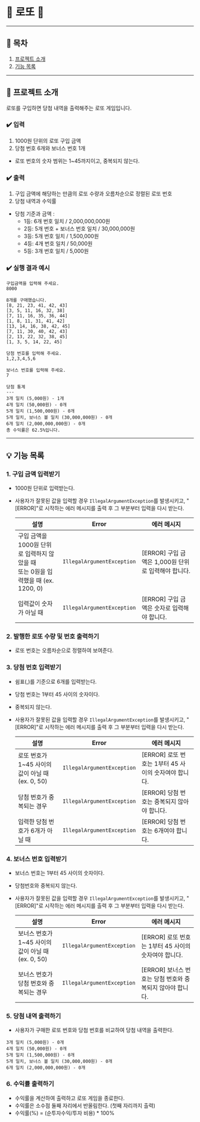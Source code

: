 # 🎰 로또 🎰

---
## 📖 목차
1. [프로젝트 소개](#1📌-프로젝트-소개)
2. [기능 목록](#💡-기능-목록)
---
## 📌 프로젝트 소개
로또를 구입하면 당첨 내역을 출력해주는 로또 게임입니다.
### ✔️ 입력
1. 1000원 단위의 로또 구입 금액
2. 당첨 번호 6개와 보너스 번호 1개
  - 로또 번호의 숫자 범위는 1~45까지이고, 중복되지 않는다.

### ✔️ 출력
1. 구입 금액에 해당하는 만큼의 로또 수량과 오름차순으로 정렬된 로또 번호
2. 당첨 내역과 수익률
  - 당첨 기준과 금액 :
      - 1등: 6개 번호 일치 / 2,000,000,000원
      - 2등: 5개 번호 + 보너스 번호 일치 / 30,000,000원
      - 3등: 5개 번호 일치 / 1,500,000원
      - 4등: 4개 번호 일치 / 50,000원
      - 5등: 3개 번호 일치 / 5,000원
  
### ✔️ 실행 결과 예시
```
구입금액을 입력해 주세요.
8000

8개를 구매했습니다.
[8, 21, 23, 41, 42, 43] 
[3, 5, 11, 16, 32, 38] 
[7, 11, 16, 35, 36, 44] 
[1, 8, 11, 31, 41, 42] 
[13, 14, 16, 38, 42, 45] 
[7, 11, 30, 40, 42, 43] 
[2, 13, 22, 32, 38, 45] 
[1, 3, 5, 14, 22, 45]

당첨 번호를 입력해 주세요.
1,2,3,4,5,6

보너스 번호를 입력해 주세요.
7

당첨 통계
---
3개 일치 (5,000원) - 1개
4개 일치 (50,000원) - 0개
5개 일치 (1,500,000원) - 0개
5개 일치, 보너스 볼 일치 (30,000,000원) - 0개
6개 일치 (2,000,000,000원) - 0개
총 수익률은 62.5%입니다.
```
---
## 💡 기능 목록

### 1. 구입 금액 입력받기
- 1000원 단위로 입력받는다.
- 사용자가 잘못된 값을 입력할 경우 `IllegalArgumentException`를 발생시키고, "[ERROR]"로 시작하는 에러 메시지를 출력 후 그 부분부터 입력을 다시 받는다.

  | 설명                                                      | Error | 에러 메시지                              |
  |---------------------------------------------------------|----------------------------------|-------------------------------------|
  | 구입 금액을 1000원 단위로 입력하지 않았을 때 <br/>또는 0원을 입력했을 때 (ex. 1200, 0) |`IllegalArgumentException`| [ERROR] 구입 금액은 1,000원 단위로 입력해야 합니다. |
  | 입력값이 숫자가 아닐 때                                           |`IllegalArgumentException`| [ERROR] 구입 금액은 숫자로 입력해야 합니다.        |

### 2. 발행한 로또 수량 및 번호 출력하기
- 로또 번호는 오름차순으로 정렬하여 보여준다.

### 3. 당첨 번호 입력받기
- 쉼표(,)를 기준으로 6개를 입력받는다.
- 당첨 번호는 1부터 45 사이의 숫자이다.
- 중복되지 않는다.
- 사용자가 잘못된 값을 입력할 경우 `IllegalArgumentException`를 발생시키고, "[ERROR]"로 시작하는 에러 메시지를 출력 후 그 부분부터 입력을 다시 받는다.

    | 설명                                 | Error | 에러 메시지                              |
    |------------------------------------|----------------------------------|-------------------------------------|
    | 로또 번호가 1~45 사이의 값이 아닐 때(ex. 0, 50) |`IllegalArgumentException`| [ERROR] 로또 번호는 1부터 45 사이의 숫자여야 합니다. |
    | 당첨 번호가 중복되는 경우                     |`IllegalArgumentException`| [ERROR] 당첨 번호는 중복되지 않아야 합니다.        |
    | 입력한 당첨 번호가 6개가 아닐 때                |`IllegalArgumentException`| [ERROR] 당첨 번호는 6개여야 합니다.            |

### 4. 보너스 번호 입력받기
- 보너스 번호는 1부터 45 사이의 숫자이다.
- 당첨번호와 중복되지 않는다.
- 사용자가 잘못된 값을 입력할 경우 `IllegalArgumentException`를 발생시키고, "[ERROR]"로 시작하는 에러 메시지를 출력 후 그 부분부터 입력을 다시 받는다.

    | 설명                                  | Error | 에러 메시지                               |
    |-------------------------------------|----------------------------------|--------------------------------------|
    | 보너스 번호가 1~45 사이의 값이 아닐 때(ex. 0, 50) |`IllegalArgumentException`| [ERROR] 로또 번호는 1부터 45 사이의 숫자여야 합니다.  |
    | 보너스 번호가 당첨 번호와 중복되는 경우              |`IllegalArgumentException`| [ERROR] 보너스 번호는 당첨 번호와 중복되지 않아야 합니다. |

### 5. 당첨 내역 출력하기
- 사용자가 구매한 로또 번호와 당첨 번호를 비교하여 당첨 내역을 출력한다.
```
3개 일치 (5,000원) - 0개
4개 일치 (50,000원) - 0개
5개 일치 (1,500,000원) - 0개
5개 일치, 보너스 볼 일치 (30,000,000원) - 0개
6개 일치 (2,000,000,000원) - 0개
```

### 6. 수익률 출력하기
- 수익률을 계산하여 출력하고 로또 게임을 종료한다.
- 수익률은 소수점 둘째 자리에서 반올림한다. (첫째 자리까지 출력)
- 수익률(%) = (순투자수익/투자 비용) * 100%